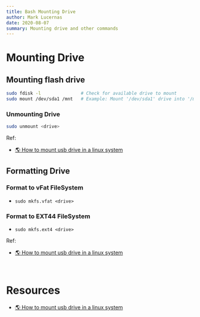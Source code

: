 ```yaml
---
title: Bash Mounting Drive
author: Mark Lucernas
date: 2020-08-07
summary: Mounting drive and other commands
---
```



# Mounting Drive

## Mounting flash drive

```bash
sudo fdisk -l               # Check for available drive to mount
sudo mount /dev/sda1 /mnt   # Example: Mount '/dev/sda1' drive into '/mnt'
```

### Unmounting Drive

```bash
sudo unmount <drive>
```

Ref:

- [🌎 How to mount usb drive in a linux system](https://www.tutorialspoint.com/how-to-mount-usb-drive-in-a-linux-system)


## Formatting Drive

### Format to vFat FileSystem

  - `sudo mkfs.vfat <drive>`


### Format to EXT44 FileSystem

  - `sudo mkfs.ext4 <drive>`


Ref:

- [🌎 How to mount usb drive in a linux system](https://www.tutorialspoint.com/how-to-mount-usb-drive-in-a-linux-system)

<br>

# Resources

- [🌎 How to mount usb drive in a linux system](https://www.tutorialspoint.com/how-to-mount-usb-drive-in-a-linux-system)

